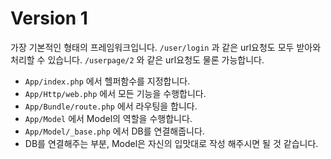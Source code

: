 # Version 1

가장 기본적인 형태의 프레임워크입니다. 
`/user/login` 과 같은 url요청도 모두 받아와 처리할 수 있습니다. 
`/userpage/2` 와 같은 url요청도 물론 가능합니다.

- `App/index.php` 에서 헬퍼함수를 지정합니다.
- `App/Http/web.php` 에서 모든 기능을 수행합니다.
- `App/Bundle/route.php` 에서 라우팅을 합니다.
- `App/Model` 에서 Model의 역할을 수행합니다.
- `App/Model/_base.php` 에서 DB를 연결해줍니다.
- DB를 연결해주는 부분, Model은 자신의 입맛대로 작성 해주시면 될 것 같습니다.